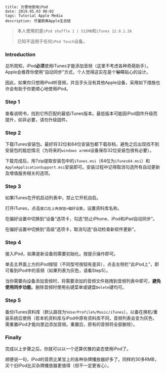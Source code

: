 ```
title: 方便地使用iPod
date: 2019.05.03 00:02
tags: Tutorial Apple Media
description: 尽量脱离Apple生态链
```

> 本人使用的是`iPod shuffle 1 | 512MB`和`iTunes 12.0.1.26`
>
> 已知不适用于任何`iPod Touch`设备。

### Introduction

总所周知，iPod**必须**使用iTunes才能添加音频（这里不考虑各种奇葩助手）。Apple会推荐你使用“自动同步”方式，个人觉得这实在是个<del>智障</del>贴心的设计。

因此，如果你只想用iPod听音频，并且手头没有其他Apple设备，采用如下措施也许会有助于你更顺心地使用iPod。

### Step 1

查看说明书，找到它所匹配的最低iTunes版本。最低版本可能因iPod固件升级而提升，如非必要，请勿升级固件。

### Step 2

下载iTunes安装包。最好将32位和64位安装包都下载存档，避免之后出现找不到安装包的尴尬情况（为将来的`windows arm64`设备保存32位安装包很有必要）。

下载完成后，用7zip提取安装包中的`iTunes.msi`（64位为`iTunes64.msi`）和`AppleApplicationSupport.msi`安装即可。安装过程中记得取消勾选所有自动更新及增值服务相关的选项。

### Step 3

如果iTunes在开机启动列表中，禁止它开机自启。

打开iTunes，点击`窗口左上角按钮>偏好设置`，设置资料库名称。

在偏好设置中切换到“设备”选项卡，勾选“防止iPhone、iPod和iPad自动同步”。

在偏好设置中切换到“高级”选项卡，取消勾选“自动检查新软件更新”。

### Step 4

接入iPod，如果是新设备则需要初始化。按提示操作即可。

单击主界面上方的iPod按钮（不同型号按钮有差异），点击左侧栏“此iPod上”，即可看到iPod中的音频（如果列表为灰色，请看Step5）。

当你需要向设备添加音频时，将需要添加的音频文件拖拽到音频列表中即可，**避免使用同步功能**。删除音频时使用右键菜单或键盘`Delete`键均可。

### Step 5

备份iTunes资料库（默认路径为`%UserProfile%/Music/iTunes`），以备在换机/重装系统后使用（若本机资料库与iPod中原有资料库不同，音频列表会变为灰色，需重置iPod才能向里边添加音频。重置后，原有的音频将全部删除）。

### Finally

完成以上步骤之后，你就可以以一个还算优雅的姿态使用iPod了。

顺便说一句，iPod的音质比某宝上的各种杂牌播放器好多了。同样的30多RMB，买个旧iPod比买杂牌播放器更值得（但不一定更省心）。
